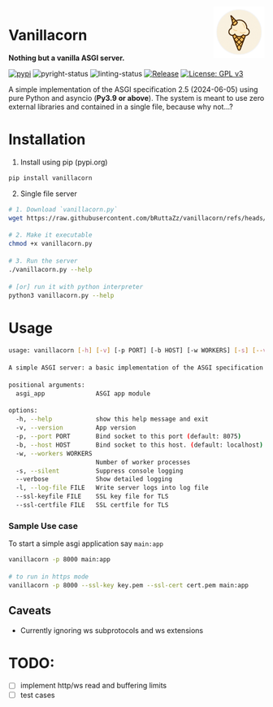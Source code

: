 <img src="https://github.com/bRuttaZz/vanillacorn/blob/main/misc/logo.png?raw=true" align="right" width="100px">

# Vanillacorn

**Nothing but a vanilla ASGI server.**

[![pypi](https://img.shields.io/pypi/v/vanillacorn.svg)](https://pypi.org/project/vanillacorn/)
![pyright-status](https://github.com/bruttazz/vanillacorn/actions/workflows/pyright.yml/badge.svg)
![linting-status](https://github.com/bruttazz/vanillacorn/actions/workflows/linting.yml/badge.svg)
[![Release](https://img.shields.io/github/release/bruttazz/vanillacorn.svg?style=flat-square)](https://github.com/bruttazz/vanillacorn/releases/latest)
[![License: GPL v3](https://img.shields.io/badge/License-GPLv3-blue.svg)](https://github.com/bruttazz/vanillacorn/blob/main/LICENSE.txt)


A simple implementation of the ASGI specification 2.5 (2024-06-05) using pure Python and asyncio (**Py3.9 or above**).
The system is meant to use zero external libraries and contained in a single file, because why not...?

# Installation
1. Install using pip (pypi.org)
```sh
pip install vanillacorn
```

2. Single file server
```sh
# 1. Download `vanillacorn.py`
wget https://raw.githubusercontent.com/bRuttaZz/vanillacorn/refs/heads/main/vanillacorn.py

# 2. Make it executable
chmod +x vanillacorn.py

# 3. Run the server
./vanillacorn.py --help

# [or] run it with python interpreter
python3 vanillacorn.py --help
```

# Usage

```sh
usage: vanillacorn [-h] [-v] [-p PORT] [-b HOST] [-w WORKERS] [-s] [--verbose] [-l FILE] [--ssl-keyfile FILE] [--ssl-certfile FILE] [asgi_app]

A simple ASGI server: a basic implementation of the ASGI specification using pure Python and asyncio.

positional arguments:
  asgi_app              ASGI app module

options:
  -h, --help            show this help message and exit
  -v, --version         App version
  -p, --port PORT       Bind socket to this port (default: 8075)
  -b, --host HOST       Bind socket to this host. (default: localhost)
  -w, --workers WORKERS
                        Number of worker processes
  -s, --silent          Suppress console logging
  --verbose             Show detailed logging
  -l, --log-file FILE   Write server logs into log file
  --ssl-keyfile FILE    SSL key file for TLS
  --ssl-certfile FILE   SSL certfile for TLS

```

### Sample Use case
To start a simple asgi application say `main:app`
```sh
vanillacorn -p 8000 main:app

# to run in https mode
vanillacorn -p 8000 --ssl-key key.pem --ssl-cert cert.pem main:app

```

## Caveats
- Currently ignoring ws subprotocols and ws extensions


# TODO:
- [ ] implement http/ws read and buffering limits
- [ ] test cases
